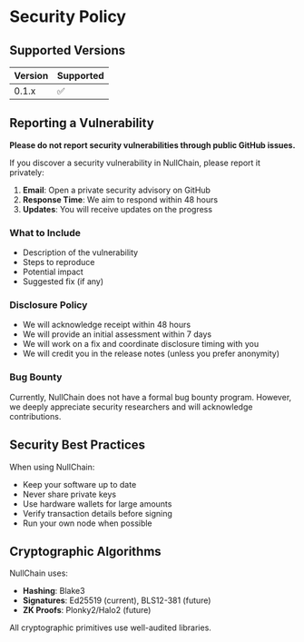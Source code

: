 # Security Policy

## Supported Versions

| Version | Supported          |
| ------- | ------------------ |
| 0.1.x   | :white_check_mark: |

## Reporting a Vulnerability

**Please do not report security vulnerabilities through public GitHub issues.**

If you discover a security vulnerability in NullChain, please report it privately:

1. **Email**: Open a private security advisory on GitHub
2. **Response Time**: We aim to respond within 48 hours
3. **Updates**: You will receive updates on the progress

### What to Include

- Description of the vulnerability
- Steps to reproduce
- Potential impact
- Suggested fix (if any)

### Disclosure Policy

- We will acknowledge receipt within 48 hours
- We will provide an initial assessment within 7 days
- We will work on a fix and coordinate disclosure timing with you
- We will credit you in the release notes (unless you prefer anonymity)

### Bug Bounty

Currently, NullChain does not have a formal bug bounty program. However, we deeply appreciate security researchers and will acknowledge contributions.

## Security Best Practices

When using NullChain:

- Keep your software up to date
- Never share private keys
- Use hardware wallets for large amounts
- Verify transaction details before signing
- Run your own node when possible

## Cryptographic Algorithms

NullChain uses:
- **Hashing**: Blake3
- **Signatures**: Ed25519 (current), BLS12-381 (future)
- **ZK Proofs**: Plonky2/Halo2 (future)

All cryptographic primitives use well-audited libraries.
